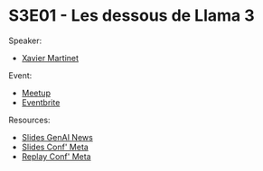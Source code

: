 
# S3E01 - Les dessous de Llama 3

Speaker:
- [Xavier Martinet](https://www.linkedin.com/in/xaviermartinet)

Event:
- [Meetup](https://www.meetup.com/generative-ai-nantes/events/302161003/)
- [Eventbrite](https://www.eventbrite.com/e/s3e1-conf-par-meta-les-dessous-de-llama-3-tickets-945206156057)

Resources:
- [Slides GenAI News](./genai-news.pdf)
- [Slides Conf' Meta](./from-zero-to-llama3.pdf)
- [Replay Conf' Meta]()
